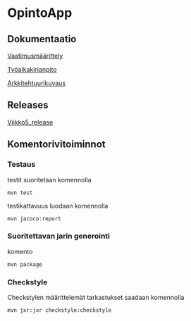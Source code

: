 # **OpintoApp**


## Dokumentaatio
[Vaatimusmäärittely](https://github.com/mikkolei/otm-harjoitustyo/blob/master/dokumentointi/vaatimusmaarittely.md)

[Työaikakirjanpito](https://github.com/mikkolei/otm-harjoitustyo/blob/master/dokumentointi/tuntikirjanpito.md)

[Arkkitehtuurikuvaus](https://github.com/mikkolei/otm-harjoitustyo/blob/master/dokumentointi/arkkitehtuuri.md)

## Releases
[Viikko5_release](https://github.com/mikkolei/otm-harjoitustyo/releases/tag/viikko5)

## Komentorivitoiminnot

### Testaus
testit suoritetaan komennolla 
```
mvn test
```
testikattavuus luodaan komennolla
```
mvn jacoco:report
```
### Suoritettavan jarin generointi
komento
```
mvn package
```

### Checkstyle
Checkstylen määrittelemät tarkastukset saadaan komennolla
```
mvn jxr:jxr checkstyle:checkstyle
```

